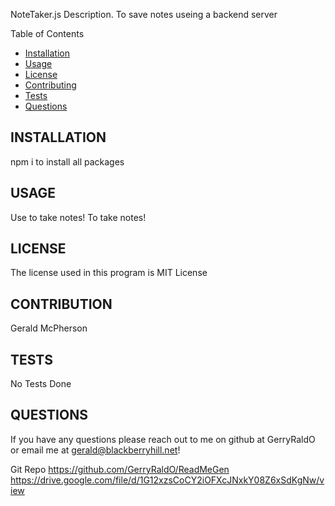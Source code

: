 NoteTaker.js
Description.
To save notes useing a backend server



Table of Contents
- [Installation](#installation)
- [Usage](#usage)
- [License](#license)
- [Contributing](#contribution)
- [Tests](#tests)
- [Questions](#questions)







## INSTALLATION
npm i to install all packages




## USAGE
Use to take notes!
To take notes!





## LICENSE
The license used in this program is MIT License






## CONTRIBUTION
Gerald McPherson






## TESTS
No Tests Done





## QUESTIONS
If you have any questions please reach out to me on github at GerryRaldO or email me at gerald@blackberryhill.net!





Git Repo https://github.com/GerryRaldO/ReadMeGen
https://drive.google.com/file/d/1G12xzsCoCY2iOFXcJNxkY08Z6xSdKgNw/view